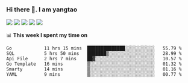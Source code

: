 ### Hi there 👋. I am yangtao 

<!-- **runtu666/runtu666** is a ✨ _special_ ✨ repository because its `README.md` (this file) appears on your GitHub profile. -->

![](https://github-profile-summary-cards.vercel.app/api/cards/profile-details?username=runtu666&theme=github)
![](https://github-profile-summary-cards.vercel.app/api/cards/repos-per-language?username=runtu666&theme=github)
![](https://github-profile-summary-cards.vercel.app/api/cards/most-commit-language?username=runtu666&theme=github)
![](https://github-profile-summary-cards.vercel.app/api/cards/stats?&username=runtu666&theme=github)
![](https://github-profile-summary-cards.vercel.app/api/cards/productive-time?username=runtu666&theme=github)

📊 **This week I spent my time on**
<!--START_SECTION:waka-->

```text
Go            11 hrs 15 mins  ██████████████░░░░░░░░░░░   55.79 %
SQL           5 hrs 50 mins   ███████▒░░░░░░░░░░░░░░░░░   28.99 %
Api File      2 hrs 7 mins    ██▓░░░░░░░░░░░░░░░░░░░░░░   10.57 %
Go Template   16 mins         ▒░░░░░░░░░░░░░░░░░░░░░░░░   01.32 %
Smarty        14 mins         ▒░░░░░░░░░░░░░░░░░░░░░░░░   01.16 %
YAML          9 mins          ▒░░░░░░░░░░░░░░░░░░░░░░░░   00.77 %
```

<!--END_SECTION:waka-->


[comment]: <> (Here are some ideas to get you started:)

[comment]: <> (- 🔭 I’m currently working on tal)

[comment]: <> (- 🌱 I’m currently learning devops)

[comment]: <> (- 👯 I’m looking to collaborate on ...)

[comment]: <> (- 🤔 I’m looking for help with ...)

[comment]: <> (- 💬 Ask me about ...)

[comment]: <> (- 📫 How to reach me: ...)

[comment]: <> (- 😄 Pronouns: ...)

[comment]: <> (- ⚡ Fun fact: ...)
